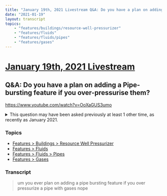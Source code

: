 ```yaml
---
title: "January 19th, 2021 Livestream Q&A: Do you have a plan on adding a Pipe-bursting feature if you over-pressurise them?"
date: "2021-01-19"
layout: transcript
topics:
    - "features/buildings/resource-well-pressurizer"
    - "features/fluids"
    - "features/fluids/pipes"
    - "features/gases"
---
```

# [January 19th, 2021 Livestream](../2021-01-19.md)
## Q&A: Do you have a plan on adding a Pipe-bursting feature if you over-pressurise them?
https://www.youtube.com/watch?v=OoXaGUS3umo
<details>
<summary>This question may have been asked previously at least 1 other time, as recently as January 2021.</summary>

* [January 19th, 2021 Livestream Q&A: Will you ever add explosions on the Resource Wells when you Pressurize them?](./yt-3A5iYkto5W0.md) [https://www.youtube.com/watch?v=3A5iYkto5W0](https://www.youtube.com/watch?v=3A5iYkto5W0)
</details>


### Topics
* [Features > Buildings > Resource Well Pressurizer](../topics/features/buildings/resource-well-pressurizer.md)
* [Features > Fluids](../topics/features/fluids.md)
* [Features > Fluids > Pipes](../topics/features/fluids/pipes.md)
* [Features > Gases](../topics/features/gases.md)

### Transcript

> um you ever plan on adding a pipe bursting feature if you over pressurize a pipe with gases nope
